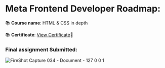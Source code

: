 # Meta Frontend Developer Roadmap: 
📚 **Course name**: HTML & CSS in depth 

📚 **Certificate**: [View Certificate](https://coursera.org/share/7447f5cc432df2f64fc5a555712131b2)🔖

### Final assignment Submitted: 

![FireShot Capture 034 - Document - 127 0 0 1](https://github.com/sweetrain05/meta-frontend-certificate-html-css-project/assets/86023470/dbd94b46-5b76-4958-8499-3b3759234910)

